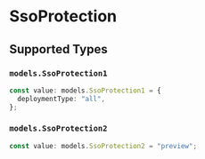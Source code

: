 # SsoProtection


## Supported Types

### `models.SsoProtection1`

```typescript
const value: models.SsoProtection1 = {
  deploymentType: "all",
};
```

### `models.SsoProtection2`

```typescript
const value: models.SsoProtection2 = "preview";
```

